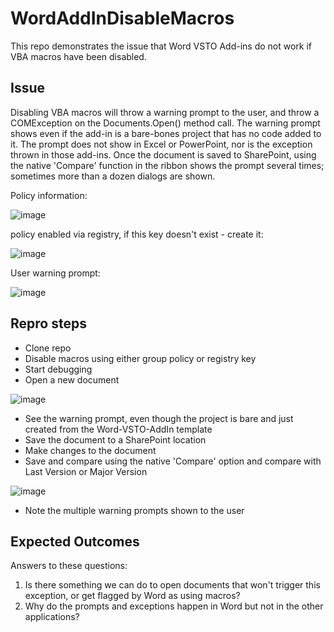 # WordAddInDisableMacros
This repo demonstrates the issue that Word VSTO Add-ins do not work if VBA macros have been disabled.

## Issue
Disabling VBA macros will throw a warning prompt to the user, and throw a COMException on the Documents.Open() method call.
The warning prompt shows even if the add-in is a bare-bones project that has no code added to it. The prompt does not show in Excel or PowerPoint, nor is the exception thrown in those add-ins.
Once the document is saved to SharePoint, using the native 'Compare' function in the ribbon shows the prompt several times; sometimes more than a dozen dialogs are shown.

Policy information: 

![image](https://user-images.githubusercontent.com/60905116/235055427-8b6abd4d-2766-48b8-a02d-9a10067e2560.png)


policy enabled via registry, if this key doesn't exist - create it:

![image](https://user-images.githubusercontent.com/60905116/235055446-1561c4a0-07c3-4844-9906-c5bb3f3ffe0e.png)


User warning prompt:

![image](https://user-images.githubusercontent.com/60905116/235055660-361ced0f-5dc2-4095-8d81-668c8f19bb87.png)


## Repro steps
* Clone repo
* Disable macros using either group policy or registry key
* Start debugging
* Open a new document

![image](https://user-images.githubusercontent.com/60905116/235056518-cfd3deb6-a8d4-4674-991e-5db588aa9a90.png)
* See the warning prompt, even though the project is bare and just created from the Word-VSTO-AddIn template
* Save the document to a SharePoint location
* Make changes to the document
* Save and compare using the native 'Compare' option and compare with Last Version or Major Version

![image](https://user-images.githubusercontent.com/60905116/235388797-13b0cb44-436b-4b42-a641-68ec28a95d9e.png)

* Note the multiple warning prompts shown to the user

## Expected Outcomes
Answers to these questions:
1. Is there something we can do to open documents that won't trigger this exception, or get flagged by Word as using macros?
2. Why do the prompts and exceptions happen in Word but not in the other applications?
